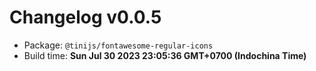 # Changelog v0.0.5

- Package: `@tinijs/fontawesome-regular-icons`
- Build time: **Sun Jul 30 2023 23:05:36 GMT+0700 (Indochina Time)**

